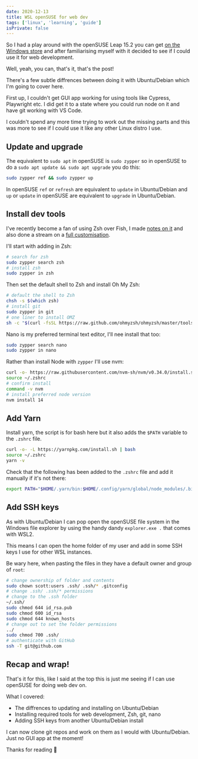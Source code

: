 ```yaml
---
date: 2020-12-13
title: WSL openSUSE for web dev
tags: ['linux', 'learning', 'guide']
isPrivate: false
---
```


So I had a play around with the openSUSE Leap 15.2 you can get [on the
Windows store] and after familiarising myself with it decided to see
if I could use it for web development.

Well, yeah, you can, that's it, that's the post!

There's a few subtle diffrences between doing it with Ubuntu/Debian
which I'm going to cover here.

First up, I couldn't get GUI app working for using tools like Cypress,
Playwright etc. I did get it to a state where you could run node on it
and have git working with VS Code.

I couldn't spend any more time trying to work out the missing parts
and this was more to see if I could use it like any other Linux distro
I use.

## Update and upgrade

The equivalent to `sudo apt` in openSUSE is `sudo zypper` so in
openSUSE to do a `sudo apt update && sudo apt upgrade` you do this:

```bash
sudo zypper ref && sudo zypper up
```

In openSUSE `ref` or `refresh` are equivalent to `update` in
Ubuntu/Debian and `up` or `update` in openSUSE are equivalent to
`upgrade` in Ubuntu/Debian.

## Install dev tools

I've recently become a fan of using Zsh over Fish, I made [notes on
it] and also done a stream on a [full customisation].

I'll start with adding in Zsh:

```bash
# search for zsh
sudo zypper search zsh
# install zsh
sudo zypper in zsh
```

Then set the default shell to Zsh and install Oh My Zsh:

```bash
# default the shell to Zsh
chsh -s $(which zsh)
# install git
sudo zypper in git
# one liner to install OMZ
sh -c "$(curl -fsSL https://raw.github.com/ohmyzsh/ohmyzsh/master/tools/install.sh)"
```

Nano is my preferred terminal text editor, I'll nee install that too:

```bash
sudo zypper search nano
sudo zypper in nano
```

Rather than install Node with `zypper` I'll use nvm:

```bash
curl -o- https://raw.githubusercontent.com/nvm-sh/nvm/v0.34.0/install.sh | zsh
source ~/.zshrc
# confirm install
command -v nvm
# install preferred node version
nvm install 14
```

## Add Yarn

Install yarn, the script is for bash here but it also adds the `$PATH`
variable to the `.zshrc` file.

```bash
curl -o- -L https://yarnpkg.com/install.sh | bash
source ~/.zshrc
yarn -v
```

Check that the following has been added to the `.zshrc` file and add
it manually if it's not there:

```bash
export PATH="$HOME/.yarn/bin:$HOME/.config/yarn/global/node_modules/.bin:$PATH"
```

## Add SSH keys

As with Ubuntu/Debian I can pop open the openSUSE file system in the
Windows file explorer by using the handy dandy `explorer.exe .` that
comes with WSL2.

This means I can open the home folder of my user and add in some SSH
keys I use for other WSL instances.

Be wary here, when pasting the files in they have a default owner and
group of `root`:

```bash
# change ownership of folder and contents
sudo chown scott:users .ssh/ .ssh/* .gitconfig
# change .ssh/ .ssh/* permissions
# change to the .ssh folder
~/.ssh/
sudo chmod 644 id_rsa.pub
sudo chmod 600 id_rsa
sudo chmod 644 known_hosts
# change out to set the folder permissions
../
sudo chmod 700 .ssh/
# authenticate with GitHub
ssh -T git@github.com
```

## Recap and wrap!

That's it for this, like I said at the top this is just me seeing if I
can use openSUSE for doing web dev on.

What I covered:

- The diffrences to updating and installing on Ubuntu/Debian
- Installing required tools for web development, Zsh, git, nano
- Adding SSH keys from another Ubuntu/Debian install

I can now clone git repos and work on them as I would with
Ubuntu/Debian. Just no GUI app at the moment!

Thanks for reading 🙌

[install yarn]: https://www.osradar.com/install-yarn-opensuse-15-1/
[on the windows store]:
  https://www.microsoft.com/en-us/p/opensuse-leap-152/9mzd0n9z4m4h?activetab=pivot:overviewtabb
[notes on it]: https://scottspence.com/posts/zsh-and-oh-my-zsh/
[full customisation]: https://www.youtube.com/watch?v=4cp-GcZxB-g
